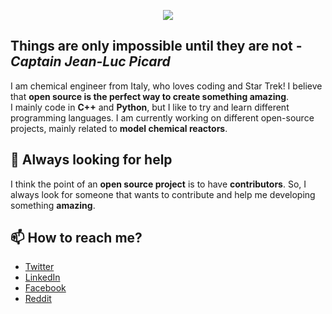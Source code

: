 <p align="center">
  <img align="center" src="https://github-readme-stats.vercel.app/api?username=srebughini&show_icons=true&theme=gruvbox&count_private=true&custom_title=Stats"/>
</a></p>

## Things are only impossible until they are not - *Captain Jean-Luc Picard*

I am chemical engineer from Italy, who loves coding and Star Trek! I believe that **open source is the perfect way to create something amazing**.  
I mainly code in **C++** and **Python**, but I like to try and learn different programming languages. I am currently
working on different open-source projects, mainly related to **model chemical reactors**.

## 🤔 Always looking for help

I think the point of an **open source project** is to have **contributors**. So, I always look for someone that wants to contribute and help me developing something **amazing**. 


## 📫 How to reach me?
- [Twitter](https://twitter.com/asalicode) 
- [LinkedIn](https://it.linkedin.com/in/stefano-rebughini-4217a484) 
- [Facebook](https://it-it.facebook.com/pg/ASALIcode/videos/?ref=page_internal)
- [Reddit](https://www.reddit.com/user/ASALIcode)

<!--
- 🔭 I’m currently working on ...
- 🌱 I’m currently learning ...
- 👯 I’m looking to collaborate on ...
- 🤔 I’m looking for help with ...
- 💬 Ask me about ...
- 📫 How to reach me: ...
- 😄 Pronouns: ...
- ⚡ Fun fact: ...
--!>
